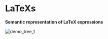 # LaTeXs

**Semantic representation of LaTeX expressions**

![demo_tree_1](https://user-images.githubusercontent.com/35100851/178685406-5f4bae8d-5d22-4485-afd2-a762d65186d3.png)